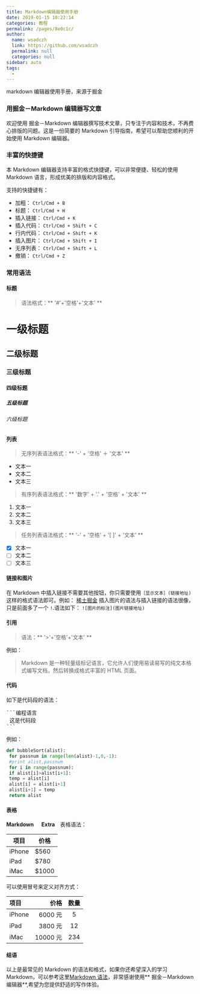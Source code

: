```yaml
---
title: Markdown编辑器使用手册
date: 2019-01-15 10:22:14
categories: 教程
permalink: /pages/8e0c1c/
author:
  name: wsadczh
  link: https://github.com/wsadczh
  permalink: null
  categories: null
sidebar: auto
tags:
  -
---
```


markdown 编辑器使用手册，来源于掘金

<!-- more -->

### 用掘金－Markdown 编辑器写文章

欢迎使用 掘金－Markdown 编辑器撰写技术文章，只专注于内容和技术，不再费心排版的问题。这是一份简要的 Markdown 引导指南，希望可以帮助您顺利的开始使用 Markdown 编辑器。

### 丰富的快捷键

本 Markdown 编辑器支持丰富的格式快捷键，可以非常便捷、轻松的使用 Markdown 语言，形成优美的排版和内容格式。

支持的快捷键有：

- 加粗： `Ctrl/Cmd + B`
- 标题： `Ctrl/Cmd + H`
- 插入链接： `Ctrl/Cmd + K`
- 插入代码： `Ctrl/Cmd + Shift + C`
- 行内代码： `Ctrl/Cmd + Shift + K`
- 插入图片： `Ctrl/Cmd + Shift + I`
- 无序列表： `Ctrl/Cmd + Shift + L`
- 撤销： `Ctrl/Cmd + Z`

### 常用语法

#### 标题

> 语法格式：** '#'+'空格'+'文本' **

# 一级标题

## 二级标题

### 三级标题

#### 四级标题

##### 五级标题

###### 六级标题

#### 列表

> 无序列表语法格式：** '-' + '空格' ＋ '文本' **

- 文本一
- 文本二
- 文本三

> 有序列表语法格式：** '数字' + '.' + '空格' + '文本' **

1. 文本一
2. 文本二
3. 文本三

> 任务列表语法格式：** '-' + '空格' + '[ ]' + '文本' **

- [x] 文本一
- [ ] 文本二
- [ ] 文本三

#### 链接和图片

在 Markdown 中插入链接不需要其他按钮，你只需要使用`［显示文本］(链接地址)`这样的格式语法即可。例如：
[稀土掘金](https://gold.xitu.io)
插入图片的语法与插入链接的语法很像，只是前面多了一个 `!`.语法如下：
`![图片的标注](图片链接地址)`

#### 引用

> 语法：** '>'+'空格'+'文本' **

例如：

> Markdown 是一种轻量级标记语言，它允许人们使用易读易写的纯文本格式编写文档，然后转换成格式丰富的 HTML 页面。

#### 代码

如下是代码段的语法：

<pre>
```编程语言
 这是代码段
```
</pre>

例如：

```python
def bubbleSort(alist):
 for passnum in range(len(alist)-1,0,-1):
 #print alist,passnum
 for i in range(passnum):
 if alist[i]>alist[i+1]:
 temp = alist[i]
 alist[i] = alist[i+1]
 alist[i+1] = temp
 return alist
```

#### 表格

**Markdown 　 Extra**　表格语法：

| 项目   | 价格   |
| ------ | ------ |
| iPhone | \$560  |
| iPad   | \$780  |
| iMac   | \$1000 |

可以使用冒号来定义对齐方式：

| 项目   |     价格 | 数量 |
| :----- | -------: | :--: |
| iPhone |  6000 元 |  5   |
| iPad   |  3800 元 |  12  |
| iMac   | 10000 元 | 234  |

#### 结语

以上是最常见的 Markdown 的语法和格式，如果你还希望深入的学习 Markdown，可以参考这里[Markdown 语法](https://www.appinn.com/markdown/)，非常感谢使用** 掘金－Markdown 编辑器**,希望为您提供舒适的写作体验。
